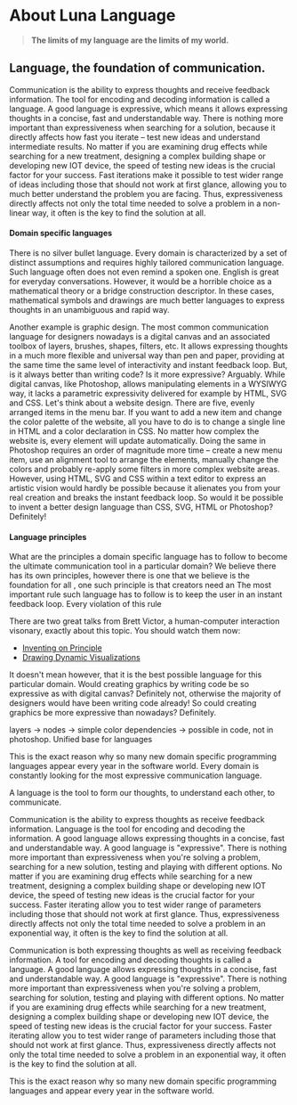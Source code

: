 # About Luna Language

> **The limits of my language are the limits of my world.**

## Language, the foundation of communication.

Communication is the ability to express thoughts and receive feedback information. The tool for encoding and decoding information is called a language. A good language is expressive, which means it allows expressing thoughts in a concise, fast and understandable way. There is nothing more important than expressiveness when searching for a solution, because it directly affects how fast you iterate – test new ideas and understand intermediate results. No matter if you are examining drug effects while searching for a new treatment, designing a complex building shape or developing new IOT device, the speed of testing new ideas is the crucial factor for your success. Fast iterations make it possible to test wider range of ideas including those that should not work at first glance, allowing you to much better understand the problem you are facing. Thus, expressiveness directly affects not only the total time needed to solve a problem in a non-linear way, it often is the key to find the solution at all.

#### Domain specific languages
There is no silver bullet language. Every domain is characterized by a set of distinct assumptions and requires highly tailored communication language. Such language often does not even remind a spoken one. English is great for everyday conversations. However, it would be a horrible choice as a mathematical theory or a bridge construction descriptor. In these cases, mathematical symbols and drawings are much better languages to express thoughts in an unambiguous and rapid way. 

Another example is graphic design. The most common communication language for designers nowadays is a digital canvas and an associated toolbox of layers, brushes, shapes, filters, etc. It allows expressing thoughts in a much more flexible and universal way than pen and paper, providing at the same time the same level of interactivity and instant feedback loop. But, is it always better than writing code? Is it more expressive? Arguably. While digital canvas, like Photoshop, allows manipulating elements in a WYSIWYG way, it lacks a parametric expressivity delivered for example by HTML, SVG and CSS. Let's think about a website design. There are five, evenly arranged items in the menu bar. If you want to add a new item and change the color palette of the website, all you have to do is to change a single line in HTML and a color declaration in CSS. No matter how complex the website is, every element will update automatically. Doing the same in Photoshop requires an order of magnitude more time – create a new menu item, use an alignment tool to arrange the elements, manually change the colors and probably re-apply some filters in more complex website areas. However, using HTML, SVG and CSS within a text editor to express an artistic vision would hardly be possible because it alienates you from your real creation and breaks the instant feedback loop. So would it be possible to invent a better design language than CSS, SVG, HTML or Photoshop? Definitely!

#### Language principles

What are the principles a domain specific language has to follow to become the ultimate communication tool in a particular domain? We believe there   has its own principles, however there is one that we believe is the foundation for all , one such principle is that creators need an 
 The most important rule such language has to follow is to keep the user in an instant feedback loop. Every violation of this rule 

There are two great talks from Brett Victor, a human-computer interaction visonary, exactly about this topic. You should watch them now:
  * [Inventing on Principle](https://vimeo.com/36579366)
  * [Drawing Dynamic Visualizations](https://vimeo.com/66085662) 


It doesn't mean however, that it is the best possible language for this particular domain. Would creating graphics by writing code be so expressive as with digital canvas? Definitely not, otherwise the majority of designers would have been writing code already! So could creating graphics be more expressive than nowadays? Definitely.  

layers -> nodes -> simple color dependencies -> possible in code, not in photoshop. Unified base for languages

This is the exact reason why so many new domain specific programming languages appear every year in the software world. Every domain is constantly looking for the most expressive communication language. 

A language is the tool to form our thoughts, to understand each other, to communicate.

Communication is the ability to express thoughts as receive feedback information. Language is the tool for encoding and decoding the information. A good language allows expressing thoughts in a concise, fast and understandable way. A good language is "expressive". There is nothing more important than expressiveness when you're solving a problem, searching for a new solution, testing and playing with different options. No matter if you are examining drug effects while searching for a new treatment, designing a complex building shape or developing new IOT device, the speed of testing new ideas is the crucial factor for your success. Faster iterating allow you to test wider range of parameters including those that should not work at first glance. Thus, expressiveness directly affects not only the total time needed to solve a problem in an exponential way, it often is the key to find the solution at all.

Communication is both expressing thoughts as well as receiving feedback information. A tool for encoding and decoding thoughts is called a language. A good language allows expressing thoughts in a concise, fast and understandable way. A good language is "expressive". There is nothing more important than expressiveness when you're solving a problem, searching for solution, testing and playing with different options. No matter if you are examining drug effects while searching for a new treatment, designing a complex building shape or developing new IOT device, the speed of testing new ideas is the crucial factor for your success. Faster iterating allow you to test wider range of parameters including those that should not work at first glance. Thus, expressiveness directly affects not only the total time needed to solve a problem in an exponential way, it often is the key to find the solution at all.

This is the exact reason why so many new domain specific programming languages and appear every year in the software world.

